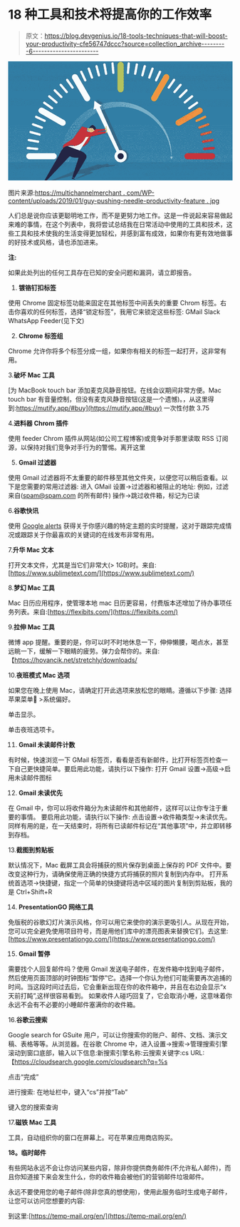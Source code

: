 # 18 种工具和技术将提高你的工作效率

> 原文：<https://blog.devgenius.io/18-tools-techniques-that-will-boost-your-productivity-cfe56747dccc?source=collection_archive---------6----------------------->

![](img/ff998520abe10e0fe327feaa92f43cb9.png)

图片来源:[https://multichannelmerchant . com/WP-content/uploads/2019/01/guy-pushing-needle-productivity-feature . jpg](https://multichannelmerchant.com/wp-content/uploads/2019/01/guy-pushing-needle-productivity-feature.jpg)

人们总是说你应该更聪明地工作，而不是更努力地工作。这是一件说起来容易做起来难的事情，在这个列表中，我将尝试总结我在日常活动中使用的工具和技术，这些工具和技术使我的生活变得更加轻松，并感到富有成效，如果你有更有效地做事的好技术或风格，请也添加进来。

**注:**

如果此处列出的任何工具存在已知的安全问题和漏洞，请立即报告。

1.  **镀铬钉扣标签**

使用 Chrome 固定标签功能来固定在其他标签中间丢失的重要 Chrom 标签。右击你喜欢的任何标签，选择“锁定标签”，我用它来锁定这些标签:
GMail
Slack
WhatsApp
Feeder(见下文)

2. **Chrome 标签组**

Chrome 允许你将多个标签分成一组，如果你有相关的标签一起打开，这非常有用。

3.**破坏 Mac 工具**

[为 MacBook touch bar 添加麦克风静音按钮。在线会议期间非常方便。Mac touch bar 有音量控制，但没有麦克风静音按钮(这是一个遗憾)。，从这里得到:https://mutify.app/#buy](https://mutify.app/#buy)
一次性付款 3.75

4.**进料器 Chrom 插件**

使用 feeder Chrom 插件从网站(如公司工程博客)或竞争对手那里读取 RSS 订阅源，以保持对我们竞争对手行为的警惕。离开这里

5. **Gmail 过滤器**

使用 Gmail 过滤器将不太重要的邮件移至其他文件夹，以便您可以稍后查看。以下是您需要的常用过滤器:
进入 GMail 设置→过滤器和被阻止的地址:
例如，过滤来自(spam@spam.com 的所有邮件)
操作→跳过收件箱，标记为已读

6.**谷歌快讯**

使用 [Google alerts](https://www.google.co.uk/alerts) 获得关于你感兴趣的特定主题的实时提醒，这对于跟踪完成情况或跟踪关于你最喜欢的关键词的在线发布非常有用。

7.**升华 Mac 文本**

打开文本文件，尤其是当它们非常大(> 1GB)时。来自:[https://www.sublimetext.com/](https://www.sublimetext.com/)

8.**梦幻 Mac 工具**

Mac 日历应用程序，使管理本地 mac 日历更容易，付费版本还增加了待办事项任务列表。来自:[https://flexibits.com/](https://flexibits.com/)

9.**拉伸 Mac 工具**

微博 app 提醒。重要的是，你可以时不时地休息一下，伸伸懒腰，喝点水，甚至远眺一下，缓解一下眼睛的疲劳。弹力会帮你的。来自:【https://hovancik.net/stretchly/downloads/ 

10.**夜班模式 Mac 选项**

如果您在晚上使用 Mac，请确定打开此选项来放松您的眼睛。遵循以下步骤:
选择苹果菜单 >系统偏好。

单击显示。

单击夜班选项卡。

11. **Gmail 未读邮件计数**

有时候，快速浏览一下 GMail 标签页，看看是否有新邮件，比打开标签页检查一下自己更快捷简单。要启用此功能，请执行以下操作:
打开 Gmail 设置→高级→启用未读邮件图标

12. **Gmail 未读优先**

在 Gmail 中，你可以将收件箱分为未读邮件和其他邮件，这样可以让你专注于重要的事情。
要启用此功能，请执行以下操作:
点击设置→收件箱类型→未读优先。
同样有用的是，在一天结束时，将所有已读邮件标记在“其他事项”中，并立即转移到存档。

13.**截图到剪贴板**

默认情况下，Mac 截屏工具会将捕获的照片保存到桌面上保存的 PDF 文件中。要改变这种行为，请确保使用正确的快捷方式将捕获的照片复制到内存中。
打开系统首选项→快捷键，指定一个简单的快捷键将选中区域的图片复制到剪贴板，我的是 Ctrl+Shift+R

14. **PresentationGO 网络工具**

免版税的谷歌幻灯片演示风格，你可以用它来使你的演示更吸引人。从现在开始，您可以完全避免使用项目符号，而是用他们库中的漂亮图表来替换它们。去这里:[https://www.presentationgo.com/](https://www.presentationgo.com/)

15. **Gmail 暂停**

需要找个人回复邮件吗？使用 Gmail 发送电子邮件，在发件箱中找到电子邮件，然后使用页面顶部的时钟图标“暂停”它。选择一个你认为他们可能需要再次追捕的时间。当这段时间过去后，它会重新出现在你的收件箱中，并且在右边会显示“x 天前打盹”,这样很容易看到。
如果收件人碰巧回复了，它会取消小睡，这意味着你永远不会有不必要的小睡邮件塞满你的收件箱。

16.**谷歌云搜索**

Google search for GSuite 用户，可以让你搜索你的账户、邮件、文档、演示文稿、表格等等。从浏览器。在谷歌 Chrome 中，进入设置->搜索->管理搜索引擎滚动到窗口底部，输入以下信息:新搜索引擎名称:云搜索关键字:cs URL:【https://cloudsearch.google.com/cloudsearch?q=%s 

点击“完成”

进行搜索:
在地址栏中，键入“cs”并按“Tab”

键入您的搜索查询

17.**磁铁 Mac 工具**

工具，自动组织你的窗口在屏幕上。可在苹果应用商店购买。

**18。临时邮件**

有些网站永远不会让你访问某些内容，除非你提供商务邮件(不允许私人邮件)，而且你知道接下来会发生什么，你的收件箱会被他们的营销邮件垃圾邮件。

永远不要使用您的电子邮件(除非您真的想使用)，使用此服务临时生成电子邮件，让您可以访问您想要的内容:

到这里:[https://temp-mail.org/en/](https://temp-mail.org/en/)
